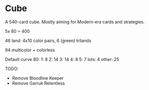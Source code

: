 # Cube

A 540-card cube. Mostly aiming for Modern-era cards and strategies.

5x 80 = 400

46 land: 4x10 color pairs, 6 (green) trilands

94 multicolor + colorless

Default curve 80:
	1: 8
	2: 14
	3: 14
	4: 8
	5: 7
	lots: 4
	other: 25

TODO:
* Remove Bloodline Keeper
* Remove Garruk Relentless